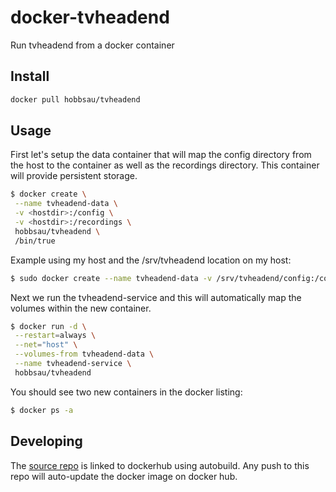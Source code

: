 # docker-tvheadend

Run tvheadend from a docker container

## Install
```sh
docker pull hobbsau/tvheadend
```

## Usage

First let's setup the data container that will map the config directory from the host to the container as well as the recordings directory. This container will provide persistent storage.
```sh
$ docker create \
 --name tvheadend-data \
 -v <hostdir>:/config \
 -v <hostdir>:/recordings \
 hobbsau/tvheadend \
 /bin/true
```  

Example using my host and the /srv/tvheadend location on my host:
```sh
$ sudo docker create --name tvheadend-data -v /srv/tvheadend/config:/config -v /srv/tvheadend/recordings:/recordings hobbsau/tvheadend
```  

Next we run the tvheadend-service and this will automatically map the volumes within the new container.
```sh
$ docker run -d \
 --restart=always \
 --net="host" \
 --volumes-from tvheadend-data \
 --name tvheadend-service \
 hobbsau/tvheadend
```  

You should see two new containers in the docker listing:
```sh
$ docker ps -a
```

## Developing
The [source repo](https://github.com/hobbsAU/docker-tvheadend) is linked to dockerhub using autobuild. Any push to this repo will auto-update the docker image on docker hub.
